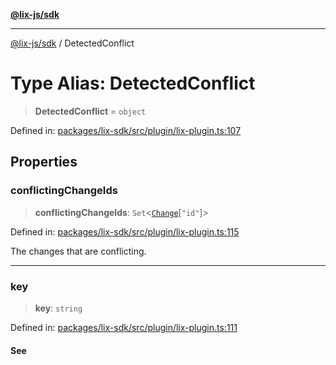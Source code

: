 [**@lix-js/sdk**](../README.md)

***

[@lix-js/sdk](../globals.md) / DetectedConflict

# Type Alias: DetectedConflict

> **DetectedConflict** = `object`

Defined in: [packages/lix-sdk/src/plugin/lix-plugin.ts:107](https://github.com/opral/monorepo/blob/e988989a407211f6aa9551fb06720fedf7059729/packages/lix-sdk/src/plugin/lix-plugin.ts#L107)

## Properties

### conflictingChangeIds

> **conflictingChangeIds**: `Set`\<[`Change`](Change.md)\[`"id"`\]\>

Defined in: [packages/lix-sdk/src/plugin/lix-plugin.ts:115](https://github.com/opral/monorepo/blob/e988989a407211f6aa9551fb06720fedf7059729/packages/lix-sdk/src/plugin/lix-plugin.ts#L115)

The changes that are conflicting.

***

### key

> **key**: `string`

Defined in: [packages/lix-sdk/src/plugin/lix-plugin.ts:111](https://github.com/opral/monorepo/blob/e988989a407211f6aa9551fb06720fedf7059729/packages/lix-sdk/src/plugin/lix-plugin.ts#L111)

#### See
